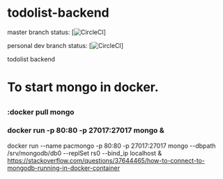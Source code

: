 # todolist-backend
master branch status:
[![CircleCI](https://circleci.com/gh/sunpochin/backend.svg?style=svg)]

personal dev branch status:
[![CircleCI](https://circleci.com/gh/sunpochin/backend/tree/pochin-branch.svg?style=svg)]

todolist backend

# To start mongo in docker.

##
### :docker pull mongo
### docker run -p 80:80 -p 27017:27017 mongo &

docker run --name pacmongo -p 80:80 -p 27017:27017 mongo --dbpath /srv/mongodb/db0 --replSet rs0 --bind_ip localhost &
https://stackoverflow.com/questions/37644465/how-to-connect-to-mongodb-running-in-docker-container
